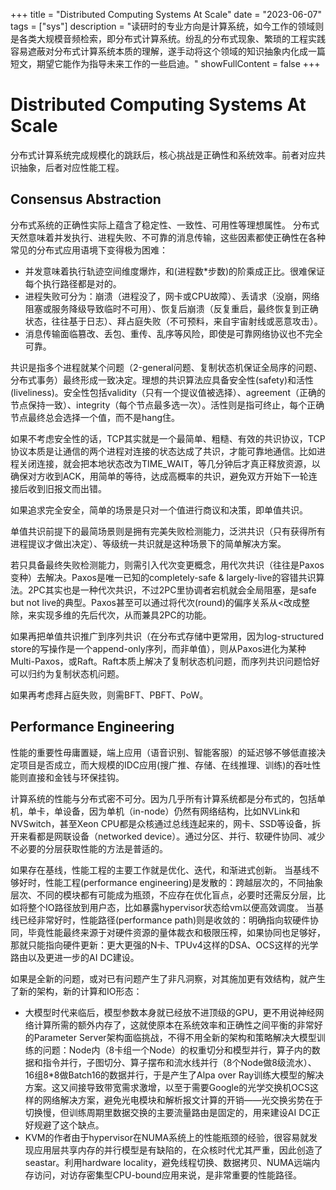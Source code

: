 +++
title = "Distributed Computing Systems At Scale"
date = "2023-06-07"
tags = ["sys"]
description = "读研时的专业方向是计算系统，如今工作的领域则是各类大规模音频检索，即分布式计算系统。纷乱的分布式现象、繁琐的工程实践容易遮蔽对分布式计算系统本质的理解，遂手动将这个领域的知识抽象内化成一篇短文，期望它能作为指导未来工作的一些启迪。"
showFullContent = false
+++
# Distributed Computing Systems At Scale
分布式计算系统完成规模化的跳跃后，核心挑战是正确性和系统效率。前者对应共识抽象，后者对应性能工程。

## Consensus Abstraction
分布式系统的正确性实际上蕴含了稳定性、一致性、可用性等理想属性。
分布式天然意味着并发执行、进程失败、不可靠的消息传输，这些因素都使正确性在各种常见的分布式应用语境下变得极为困难：
- 并发意味着执行轨迹空间维度爆炸，和(进程数*步数)的阶乘成正比。很难保证每个执行路径都是对的。
- 进程失败可分为：崩溃（进程没了，网卡或CPU故障）、丢请求（没崩，网络阻塞或服务降级导致临时不可用）、恢复后崩溃（反复重启，最终恢复到正确状态，往往基于日志）、拜占庭失败（不可预料，来自宇宙射线或恶意攻击）。
- 消息传输面临篡改、丢包、重传、乱序等风险，即使是可靠网络协议也不完全可靠。

共识是指多个进程就某个问题（2-general问题、复制状态机保证全局序的问题、分布式事务）最终形成一致决定。理想的共识算法应具备安全性(safety)和活性(liveliness)。安全性包括validity（只有一个提议值被选择）、agreement（正确的节点保持一致）、integrity（每个节点最多选一次）。活性则是指可终止，每个正确节点最终总会选择一个值，而不是hang住。

如果不考虑安全性的话，TCP其实就是一个最简单、粗糙、有效的共识协议，TCP协议本质是让通信的两个进程对连接的状态达成了共识，才能可靠地通信。比如进程关闭连接，就会把本地状态改为TIME_WAIT，等几分钟后才真正释放资源，以确保对方收到ACK，用简单的等待，达成高概率的共识，避免双方开始下一轮连接后收到旧报文而出错。

如果追求完全安全，简单的场景是只对一个值进行商议和决策，即单值共识。

单值共识前提下的最简场景则是拥有完美失败检测能力，泛洪共识（只有获得所有进程提议才做出决定）、等级统一共识就是这种场景下的简单解决方案。

若只具备最终失败检测能力，则需引入代次变更概念，用代次共识（往往是Paxos变种）去解决。Paxos是唯一已知的completely-safe & largely-live的容错共识算法。2PC其实也是一种代次共识，不过2PC里协调者宕机就会全局阻塞，是safe but not live的典型。Paxos甚至可以通过将代次(round)的偏序关系从<改成整除，来实现多维的先后代次，从而兼具2PC的功能。

如果再把单值共识推广到序列共识（在分布式存储中更常用，因为log-structured store的写操作是一个append-only序列，而非单值），则从Paxos进化为某种Multi-Paxos，或Raft。Raft本质上解决了复制状态机问题，而序列共识问题恰好可以归约为复制状态机问题。

如果再考虑拜占庭失败，则需BFT、PBFT、PoW。

## Performance Engineering
性能的重要性毋庸置疑，端上应用（语音识别、智能客服）的延迟够不够低直接决定项目是否成立，而大规模的IDC应用(搜广推、存储、在线推理、训练)的吞吐性能则直接和金钱与环保挂钩。

计算系统的性能与分布式密不可分。因为几乎所有计算系统都是分布式的，包括单机，单卡，单设备，因为单机（in-node）仍然有网络结构，比如NVLink和NVSwitch，甚至Xeon CPU都是众核通过总线连起来的，网卡、SSD等设备，拆开来看都是网联设备（networked device）。通过分区、并行、软硬件协同、减少不必要的分层获取性能的方法是普适的。

如果存在基线，性能工程的主要工作就是优化、迭代，和渐进式创新。
当基线不够好时，性能工程(performance engineering)是发散的：跨越层次的，不同抽象层次、不同的模块都有可能成为瓶颈，不应存在优化盲点，必要时还需反分层，比如将整个IO路径放到用户态，比如暴露hypervisor状态给vm以便高效调度。
当基线已经非常好时，性能路径(performance path)则是收敛的：明确指向软硬件协同，毕竟性能最终来源于对硬件资源的量体裁衣和极限压榨，如果协同也足够好，那就只能指向硬件更新：更大更强的N卡、TPUv4这样的DSA、OCS这样的光学路由以及更进一步的AI DC建设。

如果是全新的问题，或对已有问题产生了非凡洞察，对其施加更有效结构，就产生了新的架构，新的计算和IO形态：
- 大模型时代来临后，模型参数本身就已经放不进顶级的GPU，更不用说神经网络计算所需的额外内存了，这就使原本在系统效率和正确性之间平衡的非常好的Parameter Server架构面临挑战，不得不用全新的架构和策略解决大模型训练的问题：Node内（8卡组一个Node）的权重切分和模型并行，算子内的数据和指令并行，子图切分、算子摆布和流水线并行（8个Node做8级流水）、16组8*8做Batch16的数据并行，于是产生了Alpa over Ray训练大模型的解决方案。这又间接导致带宽需求激增，以至于需要Google的光学交换机OCS这样的网络解决方案，避免光电模块和解析报文计算的开销——光交换劣势在于切换慢，但训练周期里数据交换的主要流量路由是固定的，用来建设AI DC正好规避了这个缺点。
- KVM的作者由于hypervisor在NUMA系统上的性能瓶颈的经验，很容易就发现应用层共享内存的并行模型是有缺陷的，在众核时代尤其严重，因此创造了seastar。利用hardware locality，避免线程切换、数据拷贝、NUMA远端内存访问，对访存密集型CPU-bound应用来说，是非常重要的性能路径。



